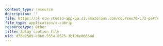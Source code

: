 ```yaml
---
content_type: resource
description: ''
file: https://ol-ocw-studio-app-qa.s3.amazonaws.com/courses/6-172-performance-engineering-of-software-systems-fall-2018/d75e2509e0b0555485753bf96e06654d_3735211.vtt
file_type: application/x-subrip
resourcetype: Other
title: 3play caption file
uid: d75e2509-e0b0-5554-8575-3bf96e06654d
---
```

